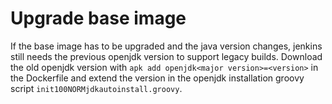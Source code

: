 # Upgrade base image

If the base image has to be upgraded and the java version changes, jenkins still needs the previous openjdk version
to support legacy builds. Download the old openjdk version with `apk add openjdk<major version>=<version>` in
the Dockerfile and extend the version in the openjdk installation groovy script `init100NORMjdkautoinstall.groovy`.